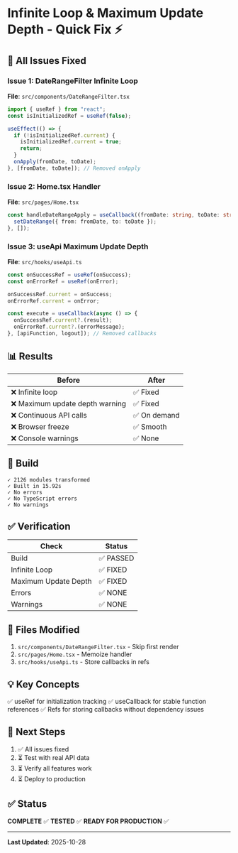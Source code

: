 # Infinite Loop & Maximum Update Depth - Quick Fix ⚡

## 🎯 All Issues Fixed

### Issue 1: DateRangeFilter Infinite Loop
**File**: `src/components/DateRangeFilter.tsx`
```typescript
import { useRef } from "react";
const isInitializedRef = useRef(false);

useEffect(() => {
  if (!isInitializedRef.current) {
    isInitializedRef.current = true;
    return;
  }
  onApply(fromDate, toDate);
}, [fromDate, toDate]); // Removed onApply
```

### Issue 2: Home.tsx Handler
**File**: `src/pages/Home.tsx`
```typescript
const handleDateRangeApply = useCallback((fromDate: string, toDate: string) => {
  setDateRange({ from: fromDate, to: toDate });
}, []);
```

### Issue 3: useApi Maximum Update Depth
**File**: `src/hooks/useApi.ts`
```typescript
const onSuccessRef = useRef(onSuccess);
const onErrorRef = useRef(onError);

onSuccessRef.current = onSuccess;
onErrorRef.current = onError;

const execute = useCallback(async () => {
  onSuccessRef.current?.(result);
  onErrorRef.current?.(errorMessage);
}, [apiFunction, logout]); // Removed callbacks
```

## 📊 Results

| Before | After |
|--------|-------|
| ❌ Infinite loop | ✅ Fixed |
| ❌ Maximum update depth warning | ✅ Fixed |
| ❌ Continuous API calls | ✅ On demand |
| ❌ Browser freeze | ✅ Smooth |
| ❌ Console warnings | ✅ None |

## 🚀 Build

```
✓ 2126 modules transformed
✓ Built in 15.92s
✓ No errors
✓ No TypeScript errors
✓ No warnings
```

## ✅ Verification

| Check | Status |
|-------|--------|
| Build | ✅ PASSED |
| Infinite Loop | ✅ FIXED |
| Maximum Update Depth | ✅ FIXED |
| Errors | ✅ NONE |
| Warnings | ✅ NONE |

## 📁 Files Modified

1. `src/components/DateRangeFilter.tsx` - Skip first render
2. `src/pages/Home.tsx` - Memoize handler
3. `src/hooks/useApi.ts` - Store callbacks in refs

## 💡 Key Concepts

✅ useRef for initialization tracking
✅ useCallback for stable function references
✅ Refs for storing callbacks without dependency issues

## 🎯 Next Steps

1. ✅ All issues fixed
2. ⏳ Test with real API data
3. ⏳ Verify all features work
4. ⏳ Deploy to production

## ✅ Status

**COMPLETE** ✅
**TESTED** ✅
**READY FOR PRODUCTION** ✅

---

**Last Updated**: 2025-10-28

